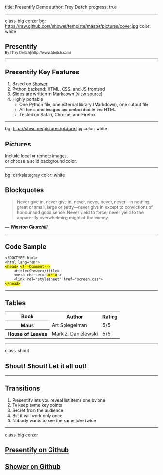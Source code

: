 title: Presentify Demo
author: Trey Deitch
progress: true

---

class: big center
bg: https://raw.github.com/shower/template/master/pictures/cover.jpg
color: white

<h2 style="margin-bottom: 0">Presentify</h2>
<span style="font-size: 80%">By [Trey Deitch](http://www.tdeitch.com)</span>

---

## Presentify Key Features

1. Based on [Shower](http://shwr.me/)
2. Python backend; HTML, CSS, and JS frontend
3. Slides are written in Markdown ([view source](https://www.github.com/tdeitch/presentify))
4. Highly portable
    - One Python file, one external library (Markdown), one output file
    - All fonts and images are embedded in the HTML
    - Tested on Safari, Chrome, and Firefox

---

bg: http://shwr.me/pictures/picture.jpg
color: white

## Pictures

Include local or remote images,  
or choose a solid background color.

---

bg: darkslategray
color: white

## Blockquotes

> Never give in, never give in, never, never, never, never&mdash;in nothing,
> great or small, large or petty&mdash;never give in except to convictions
> of honour and good sense. Never yield to force; never yield to the
> apparently overwhelming might of the enemy.

**_&mdash; Winston Churchill_**

---

## Code Sample

<pre>
<code>&lt;!DOCTYPE html&gt;</code>
<code>&lt;html lang="en"&gt;</code>
<code><mark>&lt;head&gt;</mark> <mark class="comment">&lt;!--Comment--&gt;</mark></code>
<code>    &lt;title&gt;Shower&lt;/title&gt;</code>
<code>    &lt;meta charset="<mark class="important">UTF-8</mark>"&gt;</code>
<code>    &lt;link rel="stylesheet" href="screen.css"&gt;</code>
<code><mark>&lt;/head&gt;</mark></code>
</pre>

---

## Tables

<table>
<tr>
<th>Book</th>
<th>Author</th>
<th>Rating</th>
</tr>
<tr>
<th>Maus</th>
<td>Art Spiegelman</td>
<td>5/5</td>
</tr>
<tr>
<th>House of Leaves</th>
<td>Mark z. Danielewski</td>
<td>5/5</td>
</tr>
</table>

---

class: shout

## Shout! Shout! Let it all out!

---

## Transitions

<ol>
<li>Presentify lets you reveal list items one by one</li>
<li class="next">To keep some key points</li>
<li class="next">Secret from the audience</li>
<li class="next">But it will work only once</li>
<li class="next">Nobody wants to see the same joke twice</li>
</ol>

---

class: big center

## 
## [Presentify on Github](https://www.github.com/tdeitch/presentify)
## [Shower on Github](https://www.github.com/shower/shower)
